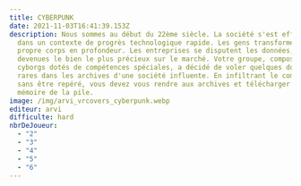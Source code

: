 ```yaml
---
title: CYBERPUNK
date: 2021-11-03T16:41:39.153Z
description: Nous sommes au début du 22ème siècle. La société s'est effondrée
  dans un contexte de progrès technologique rapide. Les gens transforment leur
  propre corps en profondeur. Les entreprises se disputent les données, qui sont
  devenues le bien le plus précieux sur le marché. Votre groupe, composé de
  cyborgs dotés de compétences spéciales, a décidé de voler quelques données
  rares dans les archives d'une société influente. En infiltrant le complexe
  sans être repéré, vous devez vous rendre aux archives et télécharger la
  mémoire de la pile.
image: /img/arvi_vrcovers_cyberpunk.webp
editeur: arvi
difficulte: hard
nbrDeJoueur:
  - "2"
  - "3"
  - "4"
  - "5"
  - "6"
---
```

